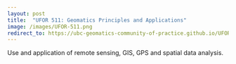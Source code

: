```yaml
---
layout: post
title:  "UFOR 511: Geomatics Principles and Applications"
image: /images/UFOR-511.png
redirect_to: https://ubc-geomatics-community-of-practice.github.io/UFOR511-Geomatics-Principles-and-Applications/
---
```


Use and application of remote sensing, GIS, GPS and spatial data analysis.